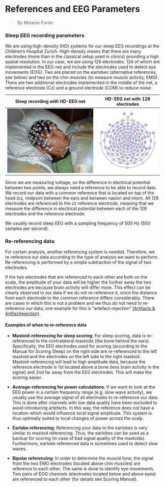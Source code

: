 # References and EEG Parameters
> By Melanie Furrer

### Sleep EEG recording parameters
We are using high-density (HD) systems for our sleep EEG recordings at the Children’s Hospital Zurich. High-density means that there are many electrodes (more than in the classical setup used in clinics) providing a high spatial resolution. In our case, we are using 128 electrodes. 124 of which are implemented in the EEG-net and include the electrodes used to detect eye movements (EOG). Two are placed on the earlobes (alternative references, see below) and two on the chin muscles (to measure muscle activity, EMG). There are two additional electrodes implemented in the middle of the net, a reference electrode (Cz) and a ground electrode (COM) to reduce noise.

| Sleep recording with HD-EEG net | HD-EEG net with 128 electrodes      |
| ------------------------------- | ----------------------------------- |
![](images\HDnet\Boy_HDEEG.jpg)   | ![](images\HDnet\128channelNet.png)

Since we are measuring voltage, so the difference in electrical potential between two points, we always need a reference to be able to record data. We record our data with a common reference that is located on top of the head (cz, midpoint between the ears and between nasion and inion). All 128 electrodes are referenced to the cz reference electrode, meaning that we measure the difference in electrical potential between each of the 128 electrodes and the reference electrode.

We usually record sleep EEG with a sampling frequency of 500 Hz (500 samples per second).

### Re-referencing data
For certain analysis, another referencing system is needed. Therefore, we re-reference our data according to the type of analysis we want to perform. Re-referencing is performed by a simple subtraction of the signal of two electrodes.

If the two electrodes that are referenced to each other are both on the scalp, the amplitude of your data will be higher the further away the two electrodes are because brain activity will differ more. This effect can be clearly observed in our data if we do not re-reference it, since the distance from each electrode to the common reference differs considerably. There are cases in which this is not a problem and we thus do not need to re-reference our data, one example for this is “artefact-rejection” [(Artifacts & Artifactrejection)](https://hubersleeplab.github.io/Artifacts.md).
 
#### Examples of when to re-reference data

- **Mastoid-referencing for sleep scoring**: For sleep scoring, data is re-referenced to the contralateral mastoids (the bone behind the ears). Specifically, the EEG electrodes used for scoring (according to the Manual for Scoring Sleep) on the right side are re-referenced to the left mastoid and the electrodes on the left side to the right mastoid. Mastoid-referencing will lead to high amplitude data, because the reference electrode is 1st located above a bone (less brain activity in the signal) and 2nd far away from the EEG electrodes. This will make the scoring easier.

- **Average-referencing for power calculations**: If we want to look at the EEG power in a certain frequency range (e.g. slow wave activity), we usually use the average signal of all electrodes to re-reference our data. This is done after channels with low data quality have been excluded to avoid introducing artefacts. In this way, the reference does not have a location which would influence local signal amplitude. This system is thus optimally suited to local changes of power across the scalp.

- **Earlobe referencing**: Referencing your data to the earlobes is very similar to mastoid referencing. Thus, the earlobes can be used as a backup for scoring (in case of bad signal quality of the mastoids). Furthermore, earlobe referenced data is sometimes used to detect slow waves.

- **Bipolar referencing**: In order to determine the muscle tone, the signal from the two EMG electrodes (located above chin muscles) are reference to each other. The same is done to identify eye movements. Two pairs of EOG channels (electrodes located below and above eyes) are referenced to each other (for details see Scoring Manual).
